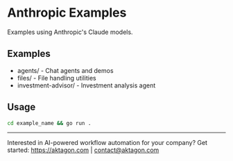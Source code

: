 # Anthropic Examples

Examples using Anthropic's Claude models.

## Examples
- agents/ - Chat agents and demos
- files/ - File handling utilities  
- investment-advisor/ - Investment analysis agent

## Usage
```bash
cd example_name && go run .
```

---
Interested in AI-powered workflow automation for your company? Get started: https://aktagon.com | contact@aktagon.com